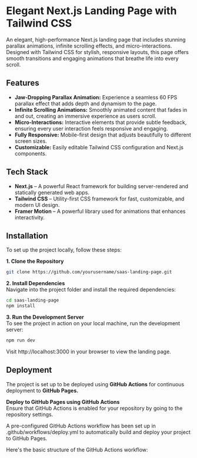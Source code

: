 # Elegant Next.js Landing Page with Tailwind CSS

An elegant, high-performance Next.js landing page that includes stunning parallax animations, infinite scrolling effects, and micro-interactions. Designed with Tailwind CSS for stylish, responsive layouts, this page offers smooth transitions and engaging animations that breathe life into every scroll.

## Features
* **Jaw-Dropping Parallax Animation:** Experience a seamless 60 FPS parallax effect that adds depth and dynamism to the page.
* **Infinite Scrolling Animations:** Smoothly animated content that fades in and out, creating an immersive experience as users scroll.
* **Micro-Interactions:** Interactive elements that provide subtle feedback, ensuring every user interaction feels responsive and engaging.
* **Fully Responsive:** Mobile-first design that adjusts beautifully to different screen sizes.
* **Customizable:** Easily editable Tailwind CSS configuration and Next.js components.

## Tech Stack
* **Next.js** – A powerful React framework for building server-rendered and statically generated web apps.
* **Tailwind CSS** – Utility-first CSS framework for fast, customizable, and modern UI design.
* **Framer Motion** – A powerful library used for animations that enhances interactivity.

## Installation
To set up the project locally, follow these steps:  

**1. Clone the Repository**
```bash
git clone https://github.com/yourusername/saas-landing-page.git
```
**2. Install Dependencies**  
Navigate into the project folder and install the required dependencies:

```bash
cd saas-landing-page
npm install
```
**3. Run the Development Server**  
To see the project in action on your local machine, run the development server:

```bash
npm run dev
```
Visit http://localhost:3000 in your browser to view the landing page.

## Deployment
The project is set up to be deployed using **GitHub Actions** for continuous deployment to **GitHub Pages.**

**Deploy to GitHub Pages using GitHub Actions**  
Ensure that GitHub Actions is enabled for your repository by going to the repository settings.

A pre-configured GitHub Actions workflow has been set up in .github/workflows/deploy.yml to automatically build and deploy your project to GitHub Pages.

Here's the basic structure of the GitHub Actions workflow:
